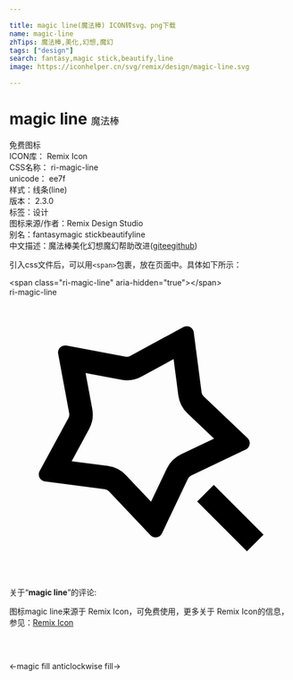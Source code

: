 ```yaml
---

title: magic line(魔法棒) ICON转svg、png下载
name: magic-line
zhTips: 魔法棒,美化,幻想,魔幻
tags: ["design"]
search: fantasy,magic stick,beautify,line
image: https://iconhelper.cn/svg/remix/design/magic-line.svg

---
```


# magic line  <small style="font-size: 60%;font-weight: 100">魔法棒</small>


<div class="detail-page">
<p>
<span><span class="badge-success badge">免费图标</span> </span>
<br/>
<span>
ICON库：
<span class="badge-secondary badge">Remix Icon</span> 
</span>
<br/>
<span>
CSS名称：
<span class="badge-secondary badge">ri-magic-line</span> 
</span>
<br/>
<span>
unicode：
<span class="badge-secondary badge">ee7f</span> 
<copy-btn content='ee7f' btn-title=""></copy-btn>
<copy-btn :content='String.fromCodePoint(parseInt("ee7f", 16))' btn-title="复制U"></copy-btn>
</span><br/><span>样式：<span class="badge-light badge">线条(line)</span></span>
<br/>
<span>
版本：
<span class="badge-secondary badge">2.3.0</span> 
</span><br/><span>标签：<span class="badge-light badge"><router-link to="/tags/design.html">设计</router-link></span></span>
<br/>
<span>图标来源/作者：<span class="badge-light badge">Remix Design Studio</span></span> 
<br/>
<span>别名：<span class="badge-light badge">fantasy</span><span class="badge-light badge">magic stick</span><span class="badge-light badge">beautify</span><span class="badge-light badge">line</span></span><br/><span class="zh-detail">中文描述：<span class="badge-primary badge">魔法棒</span><span class="badge-primary badge">美化</span><span class="badge-primary badge">幻想</span><span class="badge-primary badge">魔幻</span><span class="help-link"><span>帮助改进</span>(<a href="https://gitee.com/liuwave/icon-helper/edit/master/json/remix/design/magic-line.json" target="_blank" rel="noopener noreferrer">gitee</a><a href="https://github.com/liuwave/icon-helper/edit/master/json/remix/design/magic-line.json" target="_blank" rel="noopener noreferrer">github</a></span>)</span><br/>
</p>
</div>
<div class="alert alert-dark">
  <i class="ri-magic-line ri-xs"></i>
  <i class="ri-magic-line ri-sm"></i>
  <i class="ri-magic-line ri-lg"></i>
  <i class="ri-magic-line ri-2x"></i>
  <i class="ri-magic-line ri-3x"></i>
  <i class="ri-magic-line ri-5x"></i>
  <i class="ri-magic-line ri-7x"></i>
</div>
<div>
  <p>引入css文件后，可以用<code>&lt;span&gt;</code>包裹，放在页面中。具体如下所示：    
  </p>
  <div class="alert alert-primary" style="font-size: 14px">
    &lt;span class="ri-magic-line" aria-hidden="true"&gt;&lt;/span&gt;
    <copy-btn content='<span class="ri-magic-line" aria-hidden="true"></span>'></copy-btn>
  </div>
  <div class="alert alert-secondary">
    <i class="ri-magic-line"
    style="font-size: 24px"
    aria-hidden="true"></i> ri-magic-line
    <copy-btn content="ri-magic-line" btn-title="复制图标名称"></copy-btn>
  </div>
</div>
<div id="svg" class="svg-wrap">
<svg xmlns="http://www.w3.org/2000/svg" viewBox="0 0 24 24">
    <g>
        <path fill="none" d="M0 0h24v24H0z"/>
        <path d="M15.199 9.945a2.6 2.6 0 0 1-.79-1.551l-.403-3.083-2.73 1.486a2.6 2.6 0 0 1-1.72.273L6.5 6.5l.57 3.056a2.6 2.6 0 0 1-.273 1.72l-1.486 2.73 3.083.403a2.6 2.6 0 0 1 1.55.79l2.138 2.257 1.336-2.807a2.6 2.6 0 0 1 1.23-1.231l2.808-1.336-2.257-2.137zm.025 5.563l-2.213 4.65a.6.6 0 0 1-.977.155l-3.542-3.739a.6.6 0 0 0-.357-.182l-5.107-.668a.6.6 0 0 1-.449-.881l2.462-4.524a.6.6 0 0 0 .062-.396L4.16 4.86a.6.6 0 0 1 .7-.7l5.063.943a.6.6 0 0 0 .396-.062l4.524-2.462a.6.6 0 0 1 .881.45l.668 5.106a.6.6 0 0 0 .182.357l3.739 3.542a.6.6 0 0 1-.155.977l-4.65 2.213a.6.6 0 0 0-.284.284zm.797 1.927l1.414-1.414 4.243 4.242-1.415 1.415-4.242-4.243z"/>
    </g>
</svg>

</div>
<detail full-name='ri-magic-line'></detail>  
<div class="icon-detail__container">
<p>关于“<b>magic line</b>”的评论:</p>
</div>
<Vssue title="关于“magic line”的评论" />    
<div><p>图标magic line来源于 Remix Icon，可免费使用，更多关于  Remix Icon的信息，参见：<a target="_blank" href="https://iconhelper.cn/remix.html">Remix Icon</a>
</p></div>

<div style="padding:2rem 0 " class="page-nav"><p class="inner"><span class="prev">←<router-link to="/icon/design/magic-fill.html">magic fill</router-link></span> <span class="next"><router-link to="/icon/design/anticlockwise-fill.html">anticlockwise fill</router-link>→</span></p></div>
